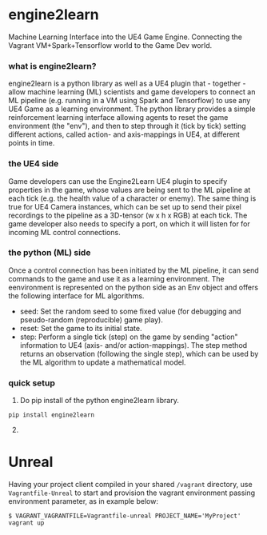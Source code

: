 # engine2learn
Machine Learning Interface into the UE4 Game Engine.
Connecting the Vagrant VM+Spark+Tensorflow world to the Game Dev world.

### what is engine2learn?
engine2learn is a python library as well as a UE4 plugin that - together - allow machine learning (ML) scientists and game developers
to connect an ML pipeline (e.g. running in a VM using Spark and Tensorflow) to use any UE4 Game as a learning environment. 
The python library provides a simple reinforcement learning interface allowing agents to reset the game environment (the "env"), and then to step through it (tick by tick) setting different actions, called action- and axis-mappings in UE4, at different points in time.

### the UE4 side
Game developers can use the Engine2Learn UE4 plugin to specify properties in the game, whose values are being sent to the ML pipeline at each tick (e.g. the health value of a character or enemy). The same thing is true for UE4 Camera instances, which can be set up to send their pixel recordings to the pipeline as a 3D-tensor (w x h x RGB) at each tick.
The game developer also needs to specify a port, on which it will listen for for incoming ML control connections.

### the python (ML) side
Once a control connection has been initiated by the ML pipeline, it can send commands to the game and use it as a learning environment.
The eenvironment is represented on the python side as an Env object and offers the following interface for ML algorithms.

- seed: Set the random seed to some fixed value (for debugging and pseudo-random (reproducible) game play).
- reset: Set the game to its initial state.
- step: Perform a single tick (step) on the game by sending "action" information to UE4 (axis- and/or action-mappings).
The step method returns an observation (following the single step), which can be used by the ML algorithm to update a mathematical model.

### quick setup
1) Do pip install of the python engine2learn library.
```
pip install engine2learn
```

2) 


# Unreal

Having your project client compiled in your shared `/vagrant` directory, use `Vagrantfile-Unreal` to start and provision the vagrant environment passing environment parameter, as in example below:

```
$ VAGRANT_VAGRANTFILE=Vagrantfile-unreal PROJECT_NAME='MyProject' vagrant up
``` 
